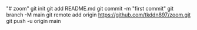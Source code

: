 "# zoom"  git init git add README.md git commit -m "first commit" git branch -M main git remote add origin https://github.com/tkddn897/zoom.git git push -u origin main
